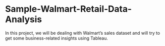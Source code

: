 # Sample-Walmart-Retail-Data-Analysis
In this project, we will be dealing with Walmart’s sales dataset and will try to get some business-related insights using Tableau.

